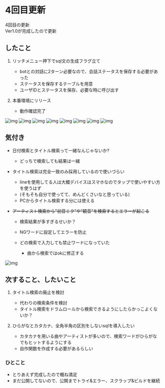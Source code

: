# 4回目更新

4回目の更新</br>
Ver1.0が完成したので更新</br>

## したこと
1. リッチメニュー押下でsql文の生成フラグ立て
    - botとの対話に2ターン必要なので、会話ステータスを保存する必要があった
    - ステータスを保存するテーブルを用意
    - ユーザIDとステータスを保存、必要な時に呼び出す

2. 本番環境にリリース
    - 動作確認完了

![img](画像/img_06.png)
![img](画像/img_07.png)
![img](画像/img_08.png)
![img](画像/img_09.png)
![img](画像/img_10.png)
![img](画像/img_11.png)
![img](画像/img_12.png)
![img](画像/img_13.png)


## 気付き
- 日付検索とタイトル検索って一緒なんじゃないか?
    - どっちで検索しても結果は一緒

- タイトル検索は完全一致のみ採用しているので使いづらい
    - lineを使用してる人は大概デバイスはスマホなのでタップで使いやすい方を使うはず
    - (そもそも自分で使ってて、めんどくさいなと思っている)
    - PCからタイトル検索する分には使える

- ~~アーティスト検索から"初音ミク"や"鏡音"を検索するとエラーが起こる~~
    - 検索結果が多すぎるせいか？
    - NGワードに設定してエラーを防止

    - どの検索で入力しても禁止ワードになっていた
        - 曲から検索ではokに修正する

![img](画像/img_14.png)


## 次すること、したいこと
1. タイトル検索の廃止を検討
    - 代わりの検索条件を検討
    - タイトル検索をドラムロールから検索できるようにしたらかっこよくないか？

2. ひらがなとカタカナ、全角半角の区別をしないsqlを導入したい
    - カタカナを用いる曲やアーティストが多いので、検索ワードがひらがなでもヒットするようにする
    - 自作関数を作成する必要があるらしい


### ひとこと
- とりあえず完成したので概ね満足
- まだ公開してないので、公開までトライ&エラー、スクラップ&ビルドを継続
